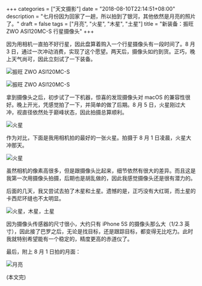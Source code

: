+++
categories = ["天文摄影"]
date = "2018-08-10T22:14:51+08:00"
description = "七月份因为回家了一趟，所以拍到了银河，其他依然是月亮的照片了。"
draft = false
tags = ["月亮", "火星", "木星", "土星"]
title = "新装备：振旺 ZWO ASI120MC-S 行星摄像头"
+++

因为用相机一直拍不好行星，因此盘算着购入一个行星摄像头有一段时间了。8 月 3 日，通过一次冲动消费，实现了这个愿望。两天后，摄像头如约到货。正巧，晚上天气尚可，因此立刻试了一下装备。

<!--more-->

![振旺 ZWO ASI120MC-S](/images/asi-120-mcs-box.jpg)

![振旺 ZWO ASI120MC-S](/images/asi-120-mcs-content.jpg)

拿到摄像头之后，初步试了一下机器，惊喜的发现摄像头对 macOS 的兼容性很好。晚上开光，凭感觉拍了一下，并简单的做了后期。8 月 5 日，火星刚过大冲，视直径依然处于巅峰状态，因此拍摄总算顺利。

![火星](/images/mars_20180805.jpg)

作为对比，下面是我用相机拍的最好的一张火星。拍摄于 8 月 1 日凌晨，火星大冲那天。

![火星](/images/mars_20180801.png)

虽然相机的像素高很多，但是跟摄像头比起来，细节依然有很大的差异。而且这是我第一次用摄像头拍摄，后期也是胡乱做的，因此我感觉摄像头还是很有潜力的。

后面的几天，我又尝试去拍了木星和土星。遗憾的是，正巧没有大红斑，而土星的卡西尼环缝也不太明显。

![火星，木星，土星](/images/planets_mars_jupiter_saturn_20180807_08.jpg)

因为摄像头传感器的尺寸很小，大约只有 iPhone 5S 的摄像头那么大（1/2.3 英寸），因此接了巴罗之后，无论是找目标，还是跟踪目标，都变得无比吃力。此时我就特别希望能有一个稳定的，精度更高的赤道仪了。

最后，附上 8 月 1 日拍的月面：

![月亮](/images/moon_20180801.jpg)

(本文完)
